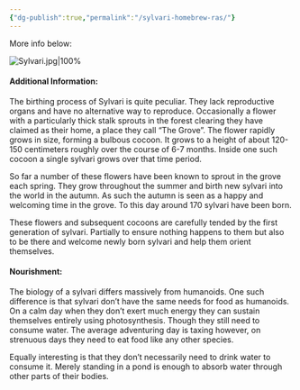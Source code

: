 ```yaml
---
{"dg-publish":true,"permalink":"/sylvari-homebrew-ras/"}
---
```


More info below:

![Sylvari.jpg|100%](/img/user/Sylvari.jpg)


#### Additional Information:  
The birthing process of Sylvari is quite peculiar. They lack reproductive organs and have no alternative way to reproduce. Occasionally a flower with a particularly thick stalk sprouts in the forest clearing they have claimed as their home, a place they call “The Grove”. The flower rapidly grows in size, forming a bulbous cocoon. It grows to a height of about 120-150 centimeters roughly over the course of 6-7 months. Inside one such cocoon a single sylvari grows over that time period.  

So far a number of these flowers have been known to sprout in the grove each spring. They grow throughout the summer and birth new sylvari into the world in the autumn. As such the autumn is seen as a happy and welcoming time in the grove. To this day around 170 sylvari have been born.

These flowers and subsequent cocoons are carefully tended by the first generation of sylvari. Partially to ensure nothing happens to them but also to be there and welcome newly born sylvari and help them orient themselves.

#### Nourishment:

The biology of a sylvari differs massively from humanoids. One such difference is that sylvari don’t have the same needs for food as humanoids. On a calm day when they don’t exert much energy they can sustain themselves entirely using photosynthesis. Though they still need to consume water. The average adventuring day is taxing however, on strenuous days they need to eat food like any other species.  
  
Equally interesting is that they don’t necessarily need to drink water to consume it. Merely standing in a pond is enough to absorb water through other parts of their bodies.